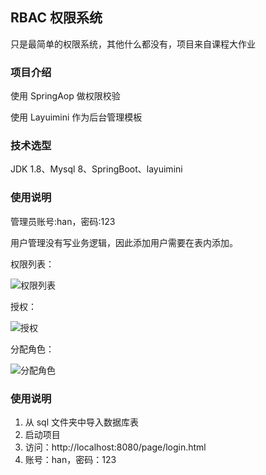 ## RBAC 权限系统

只是最简单的权限系统，其他什么都没有，项目来自课程大作业

### 项目介绍

使用 SpringAop 做权限校验

使用 Layuimini 作为后台管理模板

### 技术选型

JDK 1.8、Mysql 8、SpringBoot、layuimini

### 使用说明

管理员账号:han，密码:123

用户管理没有写业务逻辑，因此添加用户需要在表内添加。



权限列表：

![权限列表](https://typora-1314662469.cos.ap-shanghai.myqcloud.com/img/202306040031284.jpg)

授权：

![授权](https://typora-1314662469.cos.ap-shanghai.myqcloud.com/img/202306040031172.jpg)

分配角色：

![分配角色](https://typora-1314662469.cos.ap-shanghai.myqcloud.com/img/202306040031105.jpg)



### 使用说明

1. 从 sql 文件夹中导入数据库表
2. 启动项目
3. 访问：http://localhost:8080/page/login.html
4. 账号：han，密码：123